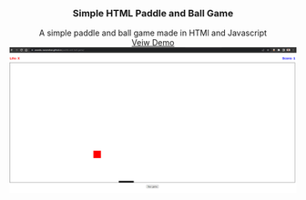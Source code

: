 

<br />
<div align="center">

  <h3 align="center">Simple HTML Paddle and Ball Game
</h3>

  <p align="center">
	A simple paddle and ball game made in HTMl and Javascript
    <br />
	    <a href="https://anandu-raveendran.github.io/paddle-and-ball-game/"> Veiw Demo
  </a>
<img src = "https://github.com/Anandu-Raveendran/paddle-and-ball-game/blob/main/ping_pong.png"/>

</div>



